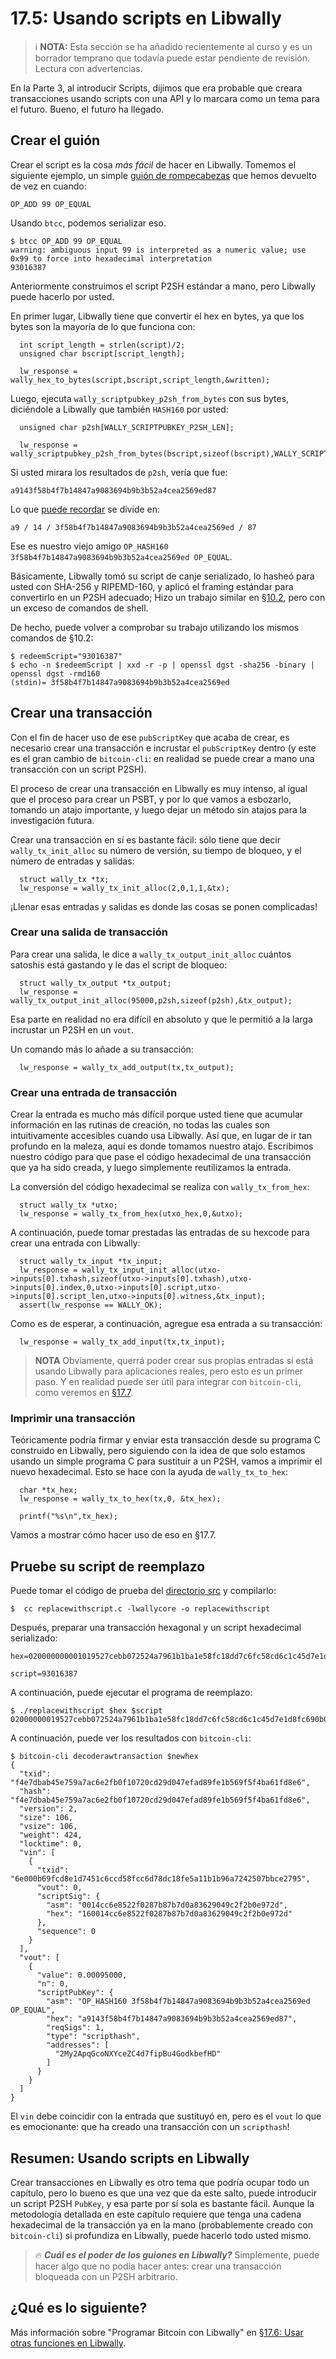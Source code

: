 # 17.5: Usando scripts en Libwally
 
> :information_source: **NOTA:** Esta sección se ha añadido recientemente al curso y es un borrador temprano que todavía puede estar pendiente de revisión. Lectura con advertencias.

En la Parte 3, al introducir Scripts, dijimos que era probable que creara transacciones usando scripts con una API y lo marcara como un tema para el futuro. Bueno, el futuro ha llegado.

## Crear el guión

Crear el script es la cosa _más fácil_ de hacer en Libwally. Tomemos el siguiente ejemplo, un simple [guión de rompecabezas](13_1_Escribiendo_Puzzle_Scripts.md) que hemos devuelto de vez en cuando:

```
OP_ADD 99 OP_EQUAL
```
Usando `btcc`, podemos serializar eso.
```
$ btcc OP_ADD 99 OP_EQUAL
warning: ambiguous input 99 is interpreted as a numeric value; use 0x99 to force into hexadecimal interpretation
93016387
```
Anteriormente construimos el script P2SH estándar a mano, pero Libwally puede hacerlo por usted.

En primer lugar, Libwally tiene que convertir el hex en bytes, ya que los bytes son la mayoría de lo que funciona con:
```
  int script_length = strlen(script)/2;
  unsigned char bscript[script_length];
    
  lw_response = wally_hex_to_bytes(script,bscript,script_length,&written);
```
Luego, ejecuta `wally_scriptpubkey_p2sh_from_bytes` con sus bytes, diciéndole a Libwally que también `HASH160` por usted:
```
  unsigned char p2sh[WALLY_SCRIPTPUBKEY_P2SH_LEN];
  			  
  lw_response = wally_scriptpubkey_p2sh_from_bytes(bscript,sizeof(bscript),WALLY_SCRIPT_HASH160,p2sh,WALLY_SCRIPTPUBKEY_P2SH_LEN,&written);
```
Si usted mirara los resultados de `p2sh`, vería que fue:
```
a9143f58b4f7b14847a9083694b9b3b52a4cea2569ed87
```
Lo que [puede recordar](10_2_Construyendo_la_Estructura_de_P2SH.md) se divide en:
```
a9 / 14 / 3f58b4f7b14847a9083694b9b3b52a4cea2569ed / 87
```
Ese es nuestro viejo amigo `OP_HASH160 3f58b4f7b14847a9083694b9b3b52a4cea2569ed OP_EQUAL`.

Básicamente, Libwally tomó su script de canje serializado, lo hasheó para usted con SHA-256 y RIPEMD-160, y aplicó el framing estándar para convertirlo en un P2SH adecuado; Hizo un trabajo similar en [§10.2](10_2_Construyendo_la_Estructura_de_P2SH.md), pero con un exceso de comandos de shell.

De hecho, puede volver a comprobar su trabajo utilizando los mismos comandos de §10.2:
```
$ redeemScript="93016387"
$ echo -n $redeemScript | xxd -r -p | openssl dgst -sha256 -binary | openssl dgst -rmd160
(stdin)= 3f58b4f7b14847a9083694b9b3b52a4cea2569ed
```
## Crear una transacción

Con el fin de hacer uso de ese `pubScriptKey` que acaba de crear, es necesario crear una transacción e incrustar el `pubScriptKey` dentro (y este es el gran cambio de `bitcoin-cli`: en realidad se puede crear a mano una transacción con un script P2SH).

El proceso de crear una transacción en Libwally es muy intenso, al igual que el proceso para crear un PSBT, y por lo que vamos a esbozarlo, tomando un atajo importante, y luego dejar un método sin atajos para la investigación futura.

Crear una transacción en sí es bastante fácil: sólo tiene que decir `wally_tx_init_alloc` su número de versión, su tiempo de bloqueo, y el número de entradas y salidas:
```
  struct wally_tx *tx;
  lw_response = wally_tx_init_alloc(2,0,1,1,&tx);
```
¡Llenar esas entradas y salidas es donde las cosas se ponen complicadas!

### Crear una salida de transacción

Para crear una salida, le dice a `wally_tx_output_init_alloc` cuántos satoshis está gastando y le das el script de bloqueo:
```
  struct wally_tx_output *tx_output;
  lw_response = wally_tx_output_init_alloc(95000,p2sh,sizeof(p2sh),&tx_output);
```
Esa parte en realidad no era difícil en absoluto y que le permitió a la larga incrustar un P2SH en un `vout`.

Un comando más lo añade a su transacción:
```
  lw_response = wally_tx_add_output(tx,tx_output);
```
### Crear una entrada de transacción

Crear la entrada es mucho más difícil porque usted tiene que acumular información en las rutinas de creación, no todas las cuales son intuitivamente accesibles cuando usa Libwally. Así que, en lugar de ir tan profundo en la maleza, aquí es donde tomamos nuestro atajo. Escribimos nuestro código para que pase el código hexadecimal de una transacción que ya ha sido creada, y luego simplemente reutilizamos la entrada.

La conversión del código hexadecimal se realiza con `wally_tx_from_hex`:
```
  struct wally_tx *utxo;
  lw_response = wally_tx_from_hex(utxo_hex,0,&utxo);
```
A continuación, puede tomar prestadas las entradas de su hexcode para crear una entrada con Libwally:
```
  struct wally_tx_input *tx_input;
  lw_response = wally_tx_input_init_alloc(utxo->inputs[0].txhash,sizeof(utxo->inputs[0].txhash),utxo->inputs[0].index,0,utxo->inputs[0].script,utxo->inputs[0].script_len,utxo->inputs[0].witness,&tx_input);
  assert(lw_response == WALLY_OK);						
```
Como es de esperar, a continuación, agregue esa entrada a su transacción:
```
  lw_response = wally_tx_add_input(tx,tx_input);
```
> **NOTA** Obviamente, querrá poder crear sus propias entradas si está usando Libwally para aplicaciones reales, pero esto es un primer paso. Y en realidad puede ser útil para integrar con `bitcoin-cli`, como veremos en [§17.7](17_7_Integrando_Libwally_y_Bitcoin-CLI.md).

### Imprimir una transacción

Teóricamente podría firmar y enviar esta transacción desde su programa C construido en Libwally, pero siguiendo con la idea de que solo estamos usando un simple programa C para sustituir a un P2SH, vamos a imprimir el nuevo hexadecimal. Esto se hace con la ayuda de `wally_tx_to_hex`:
```
  char *tx_hex;
  lw_response = wally_tx_to_hex(tx,0, &tx_hex);

  printf("%s\n",tx_hex);
```
Vamos a mostrar cómo hacer uso de eso en §17.7.

## Pruebe su script de reemplazo

Puede tomar el código de prueba del [directorio src](../src/17_5_replacewithscript.c) y compilarlo:
```
$  cc replacewithscript.c -lwallycore -o replacewithscript
```
Después, preparar una transacción hexagonal y un script hexadecimal serializado:
```
hex=020000000001019527cebb072524a7961b1ba1e58fc18dd7c6fc58cd6c1c45d7e1d8fc690b006e0000000017160014cc6e8522f0287b87b7d0a83629049c2f2b0e972dfeffffff026f8460000000000017a914ba421212a629a840492acb2324b497ab95da7d1e87306f0100000000001976a914a2a68c5f9b8e25fdd1213c38d952ab2be2e271be88ac02463043021f757054fa61cfb75b64b17230b041b6d73f25ff9c018457cf95c9490d173fb4022075970f786f24502290e8a5ed0f0a85a9a6776d3730287935fb23aa817791c01701210293fef93f52e6ce8be581db62229baf116714fcb24419042ffccc762acc958294e6921b00

script=93016387
```
A continuación, puede ejecutar el programa de reemplazo:
```
$ ./replacewithscript $hex $script
02000000019527cebb072524a7961b1ba1e58fc18dd7c6fc58cd6c1c45d7e1d8fc690b006e0000000017160014cc6e8522f0287b87b7d0a83629049c2f2b0e972d0000000001187301000000000017a9143f58b4f7b14847a9083694b9b3b52a4cea2569ed8700000000
```
A continuación, puede ver los resultados con `bitcoin-cli`:
```
$ bitcoin-cli decoderawtransaction $newhex
{
  "txid": "f4e7dbab45e759a7ac6e2fb0f10720cd29d047efad89fe1b569f5f4ba61fd8e6",
  "hash": "f4e7dbab45e759a7ac6e2fb0f10720cd29d047efad89fe1b569f5f4ba61fd8e6",
  "version": 2,
  "size": 106,
  "vsize": 106,
  "weight": 424,
  "locktime": 0,
  "vin": [
    {
      "txid": "6e000b69fcd8e1d7451c6ccd58fcc6d78dc18fe5a11b1b96a7242507bbce2795",
      "vout": 0,
      "scriptSig": {
        "asm": "0014cc6e8522f0287b87b7d0a83629049c2f2b0e972d",
        "hex": "160014cc6e8522f0287b87b7d0a83629049c2f2b0e972d"
      },
      "sequence": 0
    }
  ],
  "vout": [
    {
      "value": 0.00095000,
      "n": 0,
      "scriptPubKey": {
        "asm": "OP_HASH160 3f58b4f7b14847a9083694b9b3b52a4cea2569ed OP_EQUAL",
        "hex": "a9143f58b4f7b14847a9083694b9b3b52a4cea2569ed87",
        "reqSigs": 1,
        "type": "scripthash",
        "addresses": [
          "2My2ApqGcoNXYceZC4d7fipBu4GodkbefHD"
        ]
      }
    }
  ]
}
```
El `vin` debe coincidir con la entrada que sustituyó en, pero es el `vout` lo que es emocionante: que ha creado una transacción con un `scripthash`!

## Resumen: Usando scripts en Libwally

Crear transacciones en Libwally es otro tema que podría ocupar todo un capítulo, pero lo bueno es que una vez que da este salto, puede introducir un script P2SH `PubKey`, y esa parte por sí sola es bastante fácil. Aunque la metodología detallada en este capítulo requiere que tenga una cadena hexadecimal de la transacción ya en la mano (probablemente creado con `bitcoin-cli`) si profundiza en Libwally, puede hacerlo todo usted mismo.

> :fire: ***Cuál es el poder de los guiones en Libwally?*** Simplemente, puede hacer algo que no podía hacer antes: crear una transacción bloqueada con un P2SH arbitrario.

## ¿Qué es lo siguiente?

Más información sobre "Programar Bitcoin con Libwally" en [§17.6: Usar otras funciones en Libwally](17_6_Usando_Otras_Funciones_en_Libwally.md).
